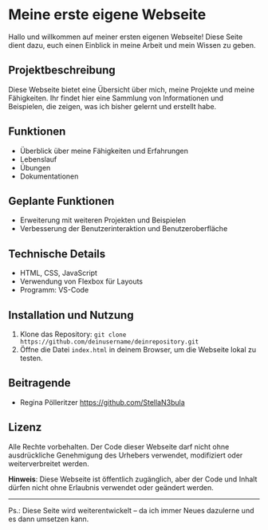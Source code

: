 # Meine erste eigene Webseite

Hallo und willkommen auf meiner ersten eigenen Webseite! Diese Seite dient dazu, euch einen Einblick in meine Arbeit und mein Wissen zu geben.

## Projektbeschreibung
Diese Webseite bietet eine Übersicht über mich, meine Projekte und meine Fähigkeiten. Ihr findet hier eine Sammlung von Informationen und Beispielen, die zeigen, was ich bisher gelernt und erstellt habe.

## Funktionen
- Überblick über meine Fähigkeiten und Erfahrungen
- Lebenslauf
- Übungen
- Dokumentationen

## Geplante Funktionen
- Erweiterung mit weiteren Projekten und Beispielen
- Verbesserung der Benutzerinteraktion und Benutzeroberfläche

## Technische Details
- HTML, CSS, JavaScript
- Verwendung von Flexbox für Layouts
- Programm: VS-Code

## Installation und Nutzung
1. Klone das Repository: `git clone https://github.com/deinusername/deinrepository.git`
2. Öffne die Datei `index.html` in deinem Browser, um die Webseite lokal zu testen.

## Beitragende
- Regina Pölleritzer https://github.com/StellaN3bula

## Lizenz

Alle Rechte vorbehalten. Der Code dieser Webseite darf nicht ohne ausdrückliche Genehmigung des Urhebers verwendet, modifiziert oder weiterverbreitet werden.

**Hinweis**: Diese Webseite ist öffentlich zugänglich, aber der Code und Inhalt dürfen nicht ohne Erlaubnis verwendet oder geändert werden.


---

Ps.: Diese Seite wird weiterentwickelt – da ich immer Neues dazulerne und es dann umsetzen kann.
